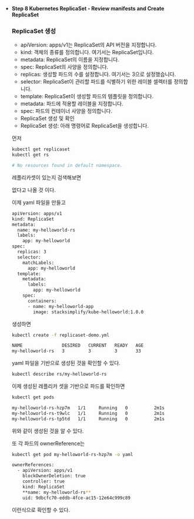 - **Step 8 Kubernetes ReplicaSet - Review manifests and Create ReplicaSet**
    
    
    ### ReplicaSet 생성
    
    - apiVersion: apps/v1는 ReplicaSet의 API 버전을 지정합니다.
    - kind: 객체의 종류를 정의합니다. 여기서는 ReplicaSet입니다.
    - metadata: ReplicaSet의 이름을 지정합니다.
    - spec: ReplicaSet의 사양을 정의합니다.
    - replicas: 생성할 파드의 수를 설정합니다. 여기서는 3으로 설정했습니다.
    - selector: ReplicaSet이 관리할 파드를 식별하기 위한 레이블 셀렉터를 정의합니다.
    - template: ReplicaSet이 생성할 파드의 템플릿을 정의합니다.
    - metadata: 파드에 적용할 레이블을 지정합니다.
    - spec: 파드의 컨테이너 사양을 정의합니다.
    - ReplicaSet 생성 및 확인
    - ReplicaSet 생성: 아래 명령어로 ReplicaSet을 생성합니다.
    
    먼저
    
    ```bash
    kubectl get replicaset
    kubectl get rs
    
    # No resources found in default namespace.
    ```
    
    레플리카셋이 있는지 검색해보면
    
    없다고 나올 것 이다.
    
    이제 yaml 파일을 만들고
    
    ```bash
    apiVersion: apps/v1
    kind: ReplicaSet
    metadata:
      name: my-helloworld-rs
      labels:
        app: my-helloworld
    spec:
      replicas: 3
      selector:
        matchLabels:
          app: my-helloworld
      template:
        metadata:
          labels:
            app: my-helloworld
        spec:
          containers:
          - name: my-helloworld-app
            image: stacksimplify/kube-helloworld:1.0.0
    ```
    
    생성하면
    
    ```bash
    kubectl create -f replicaset-demo.yml
    
    NAME               DESIRED   CURRENT   READY   AGE
    my-helloworld-rs   3         3         3       33
    ```
    
    yaml 파일을 기반으로 생성된 것을 확인할 수 있다.
    
    ```bash
    kubectl describe rs/my-helloworld-rs
    ```
    
    이제 생성된 레플리카 셋을 기반으로 파드를 확인하면
    
    ```bash
    kubectl get pods
    
    my-helloworld-rs-hzp7m   1/1     Running   0          2m1s
    my-helloworld-rs-t9wlc   1/1     Running   0          2m1s
    my-helloworld-rs-tp5td   1/1     Running   0          2m1s
    ```
    
    위와 같이 생성된 것을 알 수 있다.
    
    또 각 파드의 ownerReference는
    
    ```bash
    kubectl get pod my-helloworld-rs-hzp7m -o yaml
    
    ownerReferences:
      - apiVersion: apps/v1
        blockOwnerDeletion: true
        controller: true
        kind: ReplicaSet
        **name: my-helloworld-rs**
        uid: 9dbcfc70-eddb-4fce-ac15-12e64c999c89
    ```
    
    이런식으로 확인할 수 있다.